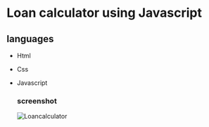 # Loan calculator using Javascript
## languages
* Html
* Css
* Javascript
  ### screenshot
  
  ![Loancalculator](https://github.com/Arjun-saji/loancalculatorusing-javascript/assets/157756084/e4f8deae-5c65-43dc-8b02-4ae534251702)
